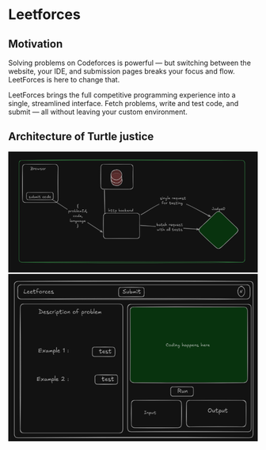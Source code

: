 # Leetforces 

## Motivation 
Solving problems on Codeforces is powerful — but switching between the website, your IDE, and submission pages breaks your focus and flow. LeetForces is here to change that.

LeetForces brings the full competitive programming experience into a single, streamlined interface. Fetch problems, write and test code, and submit — all without leaving your custom environment.


## Architecture of Turtle justice 
![screenshot](./leet.png)
![screenshot](./leetforces.png)


